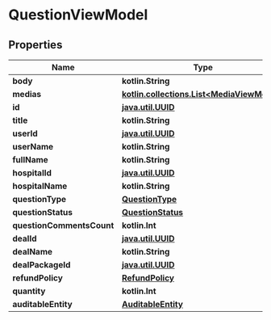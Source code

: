 
# QuestionViewModel

## Properties
Name | Type | Description | Notes
------------ | ------------- | ------------- | -------------
**body** | **kotlin.String** |  |  [optional]
**medias** | [**kotlin.collections.List&lt;MediaViewModel&gt;**](MediaViewModel.md) |  |  [optional]
**id** | [**java.util.UUID**](java.util.UUID.md) |  |  [optional]
**title** | **kotlin.String** |  |  [optional]
**userId** | [**java.util.UUID**](java.util.UUID.md) |  |  [optional]
**userName** | **kotlin.String** |  |  [optional]
**fullName** | **kotlin.String** |  |  [optional]
**hospitalId** | [**java.util.UUID**](java.util.UUID.md) |  |  [optional]
**hospitalName** | **kotlin.String** |  |  [optional]
**questionType** | [**QuestionType**](QuestionType.md) |  |  [optional]
**questionStatus** | [**QuestionStatus**](QuestionStatus.md) |  |  [optional]
**questionCommentsCount** | **kotlin.Int** |  |  [optional]
**dealId** | [**java.util.UUID**](java.util.UUID.md) |  |  [optional]
**dealName** | **kotlin.String** |  |  [optional]
**dealPackageId** | [**java.util.UUID**](java.util.UUID.md) |  |  [optional]
**refundPolicy** | [**RefundPolicy**](RefundPolicy.md) |  |  [optional]
**quantity** | **kotlin.Int** |  |  [optional]
**auditableEntity** | [**AuditableEntity**](AuditableEntity.md) |  |  [optional]



